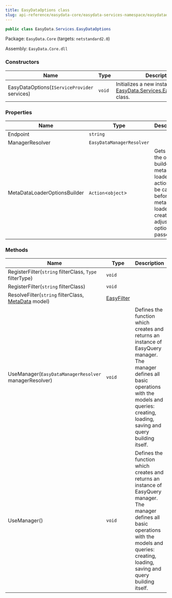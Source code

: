 ```yaml
---
title: EasyDataOptions class
slug: api-reference/easydata-core/easydata-services-namespace/easydataoptions-class
---
```


```csharp
public class EasyData.Services.EasyDataOptions

```
Package: `EasyData.Core` (targets: `netstandard2.0`)

Assembly: `EasyData.Core.dll`

### Constructors

| Name | Type | Description | 
| --- | --- | --- | 
| EasyDataOptions(`IServiceProvider` services) | `void` | Initializes a new instance of the [EasyData.Services.EasyDataOptions](//easyquery/docs/api-reference/easydata-core/easydata-services-namespace/easydataoptions-class) class. | 


### Properties

| Name | Type | Description | 
| --- | --- | --- | 
| Endpoint | `string` |  | 
| ManagerResolver | `EasyDataManagerResolver` |  | 
| MetaDataLoaderOptionsBuilder | `Action`&lt;`object`&gt; | Gets or sets the options builder for metadata loader.  This action will be called before metadata loader creation to adjust the options passed to it | 


### Methods

| Name | Type | Description | 
| --- | --- | --- | 
| RegisterFilter(`string` filterClass, `Type` filterType) | `void` |  | 
| RegisterFilter(`string` filterClass) | `void` |  | 
| ResolveFilter(`string` filterClass, [MetaData](//easyquery/docs/api-reference/easydata-core/easydata-namespace/metadata-class) model) | [EasyFilter](//easyquery/docs/api-reference/easydata-core/easydata-services-namespace/easyfilter-class) |  | 
| UseManager(`EasyDataManagerResolver` managerResolver) | `void` | Defines the function which creates and returns an instance of EasyQuery manager.  The manager defines all basic operations with the models and queries: creating, loading, saving and query building itself. | 
| UseManager() | `void` | Defines the function which creates and returns an instance of EasyQuery manager.  The manager defines all basic operations with the models and queries: creating, loading, saving and query building itself. |